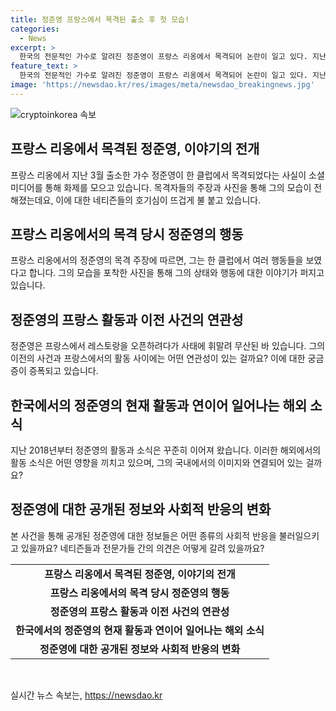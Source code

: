 ```yaml
---
title: 정준영 프랑스에서 목격된 출소 후 첫 모습!
categories:
  - News
excerpt: >
  한국의 전문적인 가수로 알려진 정준영이 프랑스 리옹에서 목격되어 논란이 일고 있다. 지난 3월 출소한 정준영이 한 클럽에서 여성을 꼬시고 한식당을 열겠다는 얘기를 한 것으로 전해졌다. 이에 네티즌의 사진 공유로 논란이 불거졌으며, 다른 이용자는 프랑스 관련 글을 번역하여 게시했다. 가수의 과거 성범죄와 관련된 사건과의 연결성도 주목받고 있다. 지난 파리에서의 사태와 함께 이러한 사실들이 더해져 큰 화제를 불러일으키고 있다.
feature_text: >
  한국의 전문적인 가수로 알려진 정준영이 프랑스 리옹에서 목격되어 논란이 일고 있다. 지난 3월 출소한 정준영이 한 클럽에서 여성을 꼬시고 한식당을 열겠다는 얘기를 한 것으로 전해졌다. 이에 네티즌의 사진 공유로 논란이 불거졌으며, 다른 이용자는 프랑스 관련 글을 번역하여 게시했다. 가수의 과거 성범죄와 관련된 사건과의 연결성도 주목받고 있다. 지난 파리에서의 사태와 함께 이러한 사실들이 더해져 큰 화제를 불러일으키고 있다.
image: 'https://newsdao.kr/res/images/meta/newsdao_breakingnews.jpg'
---
```


<p><img src="https://newsdao.kr/res/images/meta/newsdao_breakingnews.jpg" alt="cryptoinkorea 속보" /></p>

<h2 data-ke-size="size26">프랑스 리옹에서 목격된 정준영, 이야기의 전개</h2>

<p data-ke-size="size16">프랑스 리옹에서 지난 3월 출소한 가수 정준영이 한 클럽에서 목격되었다는 사실이 소셜미디어를 통해 화제를 모으고 있습니다. 목격자들의 주장과 사진을 통해 그의 모습이 전해졌는데요, 이에 대한 네티즌들의 호기심이 뜨겁게 불 붙고 있습니다.</p>

<h2 data-ke-size="size26">프랑스 리옹에서의 목격 당시 정준영의 행동</h2>

<p data-ke-size="size16">프랑스 리옹에서의 정준영의 목격 주장에 따르면, 그는 한 클럽에서 여러 행동들을 보였다고 합니다. 그의 모습을 포착한 사진을 통해 그의 상태와 행동에 대한 이야기가 퍼지고 있습니다.</p>

<h2 data-ke-size="size26">정준영의 프랑스 활동과 이전 사건의 연관성</h2>

<p data-ke-size="size16">정준영은 프랑스에서 레스토랑을 오픈하려다가 사태에 휘말려 무산된 바 있습니다. 그의 이전의 사건과 프랑스에서의 활동 사이에는 어떤 연관성이 있는 걸까요? 이에 대한 궁금증이 증폭되고 있습니다.</p>

<h2 data-ke-size="size26">한국에서의 정준영의 현재 활동과 연이어 일어나는 해외 소식</h2>

<p data-ke-size="size16">지난 2018년부터 정준영의 활동과 소식은 꾸준히 이어져 왔습니다. 이러한 해외에서의 활동 소식은 어떤 영향을 끼치고 있으며, 그의 국내에서의 이미지와 연결되어 있는 걸까요?</p>

<h2 data-ke-size="size26">정준영에 대한 공개된 정보와 사회적 반응의 변화</h2>

<p data-ke-size="size16">본 사건을 통해 공개된 정준영에 대한 정보들은 어떤 종류의 사회적 반응을 불러일으키고 있을까요? 네티즌들과 전문가들 간의 의견은 어떻게 갈려 있을까요?</p>

<table>
  <tbody>
    <tr>
      <td style="text-align: center; height: 17px;"><b>프랑스 리옹에서 목격된 정준영, 이야기의 전개</b></td>
    </tr>
    <tr>
      <td style="text-align: center; height: 17px;"><b>프랑스 리옹에서의 목격 당시 정준영의 행동</b></td>
    </tr>
    <tr>
      <td style="text-align: center; height: 17px;"><b>정준영의 프랑스 활동과 이전 사건의 연관성</b></td>
    </tr>
    <tr>
      <td style="text-align: center; height: 17px;"><b>한국에서의 정준영의 현재 활동과 연이어 일어나는 해외 소식</b></td>
    </tr>
    <tr>
      <td style="text-align: center; height: 17px;"><b>정준영에 대한 공개된 정보와 사회적 반응의 변화</b></td>
    </tr>
  </tbody>
</table>

<p data-ke-size="size16">&nbsp;</p>
실시간 뉴스 속보는, <a href="https://newsdao.kr" rel="dofollow">https://newsdao.kr</a>


